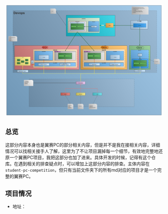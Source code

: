 ![img](../../../pic/Web开发流程图.png)
## 总览

这部分内容本身也是翼赛PC的部分相关内容，但是并不是我在接相关内容，详细情况可以找相关接手人了解，这里为了不让项目漏掉每一个细节，有效地完整地还原一个翼赛PC项目，我把这部分也加了进来。具体开发的时候，记得有这个仓库。在遇到相关的排查疑点时，可以增加上这部分内容的排查。主体内容在`student-pc-competition`，但只有当前文件夹下的所有md对应的项目才是一个完整的翼赛PC。

## 项目情况

- 地址：